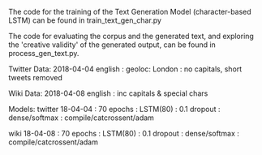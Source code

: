 The code for the training of the Text Generation Model (character-based LSTM) can be found in train_text_gen_char.py

The code for evaluating the corpus and the generated text, and exploring the 'creative validity' of the generated output, can be found in process_gen_text.py.



Twitter Data:
2018-04-04 english : geoloc: London : no capitals, short tweets removed

Wiki Data:
2018-04-08 english : inc capitals & special chars

Models:
twitter 18-04-04 : 70 epochs : LSTM(80) : 0.1 dropout : dense/softmax : compile/catcrossent/adam

wiki    18-04-08 : 70 epochs : LSTM(80) : 0.1 dropout : dense/softmax : compile/catcrossent/adam
